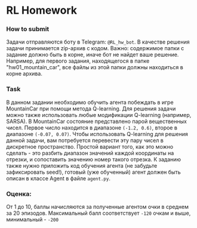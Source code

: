 # RL Homework

### How to submit
Задачи отправляются боту в Telegram: `@RL_hw_bot`. В качестве решения задачи принимается zip-архив с кодом. Важно: содержимое папки с задание должно быть в корне, иначе бот не найдет ваше решение. Например, для первого задания, находящегося в папке "hw01_mountain_car", все файлы из этой папки должны находиться в корне архива.

### Task
В данном задании необходимо обучить агента побеждать в игре MountainCar при помощи метода Q-learning. Для решения задачи можно также использовать любые модификации Q-learning (например, SARSA).
В MountainCar состояние представлено парой вещественных чисел. Первое число находится в диапазоне `(-1.2, 0.6)`, второе в диапазоне `(-0.07, 0.07)`. Чтобы использовать Q-learning для решения данной задачи, вам потребуется перевести эту пару чисел в дискретное пространство. Простой вариант того, как это можно сделать - это разбить диапазон значений каждой координаты на отрезки, и сопоставить значению номер такого отрезка.
К заданию также нужно приложить код обучения агента (не забудьте зафиксировать seed!), готовый (уже обученный) агент должен быть описан в классе Agent в файле `agent.py`.


### Оценка:
От 1 до 10, баллы начисляются за полученные агентом очки в среднем за 20 эпизодов. Максимальный балл соответствует `-120` очкам и выше, минимальный - `-200`

